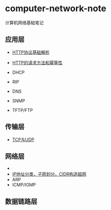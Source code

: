 # computer-network-note
计算机网络基础笔记
## 应用层
- [HTTP协议基础解析](https://github.com/orochiZhang/computer-network-note/blob/master/%E5%BA%94%E7%94%A8%E5%B1%82/HTTP%E5%8D%8F%E8%AE%AE%E5%9F%BA%E7%A1%80%E8%A7%A3%E6%9E%90.md)
- [HTTP的请求方法和幂等性](https://github.com/orochiZhang/computer-network-note/blob/master/%E5%BA%94%E7%94%A8%E5%B1%82/HTTP%E7%9A%84%E8%AF%B7%E6%B1%82%E6%96%B9%E6%B3%95%E5%92%8C%E5%B9%82%E7%AD%89%E6%80%A7.md)

- DHCP
- RIP
- DNS
- SNMP
- TFTP/FTP

## 传输层
- [TCP与UDP](https://github.com/orochiZhang/computer-network-note/blob/master/%E4%BC%A0%E8%BE%93%E5%B1%82/TCP%E4%B8%8EUDP.md)

## 网络层
- 
- [IP地址分类，子网划分，CIDR构造超网](https://github.com/orochiZhang/computer-network-note/blob/master/%E7%BD%91%E7%BB%9C%E5%B1%82/IP%E5%9C%B0%E5%9D%80%E5%88%86%E7%B1%BB%EF%BC%8C%E5%AD%90%E7%BD%91%E5%88%92%E5%88%86%EF%BC%8CCIDR%E6%9E%84%E9%80%A0%E8%B6%85%E7%BD%91.md)
- ARP
- ICMP/IGMP

## 数据链路层
